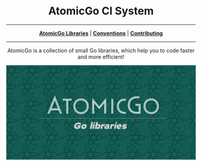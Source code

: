 <h1 align="center">AtomicGo CI System</h1>

---

<p align="center">
<strong><a href="https://github.com/atomicgo">AtomicGo Libraries</a></strong>
|
<strong><a href="https://pkg.go.dev/github.com/atomicgo/template" target="_blank">Conventions</a></strong>
|
<strong><a href="https://github.com/atomicgo/atomicgo/blob/main/CONTRIBUTING.md" target="_blank">Contributing</a></strong>
</p>

---

<p align="center">AtomicGo is a collection of small Go libraries, which help you to code faster and more efficient!</p>

![AtomicGo](https://raw.githubusercontent.com/atomicgo/atomicgo/main/assets/header.png "AtomicGo")

